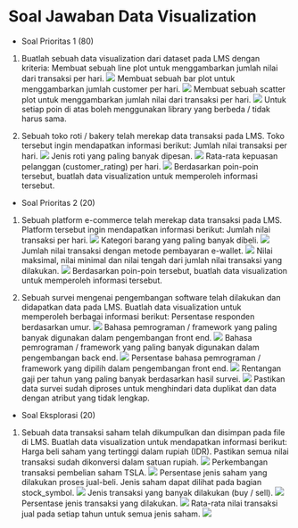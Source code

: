 # Soal Jawaban Data Visualization

- Soal Prioritas 1 (80)
1. Buatlah sebuah data visualization dari dataset pada LMS dengan kriteria:
Membuat sebuah line plot untuk menggambarkan jumlah nilai dari transaksi per hari.
![](..//Screenshots/01.png)
Membuat sebuah bar plot untuk menggambarkan jumlah customer per hari.
![](..//Screenshots/02.png)
Membuat sebuah scatter plot untuk menggambarkan jumlah nilai dari transaksi per hari.
![](..//Screenshots/03.png)
Untuk setiap poin di atas boleh menggunakan library yang berbeda / tidak harus sama.


2. Sebuah toko roti / bakery telah merekap data transaksi pada LMS. Toko tersebut ingin mendapatkan informasi berikut:
Jumlah nilai transaksi per hari.
![](..//Screenshots/04.png)
Jenis roti yang paling banyak dipesan.
![](..//Screenshots/05.png)
Rata-rata kepuasan pelanggan (customer_rating) per hari.
![](..//Screenshots/06.png)
Berdasarkan poin-poin tersebut, buatlah data visualization untuk memperoleh informasi tersebut.


- Soal Prioritas 2 (20)
1. Sebuah platform e-commerce telah merekap data transaksi pada LMS. Platform tersebut ingin mendapatkan informasi berikut:
Jumlah nilai transaksi per hari.
![](..//Screenshots/07.png)
Kategori barang yang paling banyak dibeli.
![](..//Screenshots/08.png)
Jumlah nilai transaksi dengan metode pembayaran e-wallet.
![](..//Screenshots/09.png)
Nilai maksimal, nilai minimal dan nilai tengah dari jumlah nilai transaksi yang dilakukan.
![](..//Screenshots/10.png)
Berdasarkan poin-poin tersebut, buatlah data visualization untuk memperoleh informasi tersebut.


2. Sebuah survei mengenai pengembangan software telah dilakukan dan didapatkan data pada LMS. Buatlah data visualization untuk memperoleh berbagai informasi berikut:
Persentase responden berdasarkan umur.
![](..//Screenshots/11.png)
Bahasa pemrograman / framework yang paling banyak digunakan dalam pengembangan front end.
![](..//Screenshots/12.png)
Bahasa pemrograman / framework yang paling banyak digunakan dalam pengembangan back end.
![](..//Screenshots/13.png)
Persentase bahasa pemrograman / framework yang dipilih dalam pengembangan front end.
![](..//Screenshots/14.png)
Rentangan gaji per tahun yang paling banyak berdasarkan hasil survei.
![](..//Screenshots/15.png)
Pastikan data survei sudah diproses untuk menghindari data duplikat dan data dengan atribut yang tidak lengkap.


- Soal Eksplorasi (20)
1. Sebuah data transaksi saham telah dikumpulkan dan disimpan pada file di LMS. Buatlah data visualization untuk mendapatkan informasi berikut:
Harga beli saham yang tertinggi dalam rupiah (IDR). Pastikan semua nilai transaksi sudah dikonversi dalam satuan rupiah.
![](..//Screenshots/16.png)
Perkembangan transaksi pembelian saham TSLA.
![](..//Screenshots/17.png)
Persentase jenis saham yang dilakukan proses jual-beli. Jenis saham dapat dilihat pada bagian stock_symbol.
![](..//Screenshots/18.png)
Jenis transaksi yang banyak dilakukan (buy / sell).
![](..//Screenshots/19.png)
Persentase jenis transaksi yang dilakukan.
![](..//Screenshots/20.png)
Rata-rata nilai transaksi jual pada setiap tahun untuk semua jenis saham.
![](..//Screenshots/21.png)
